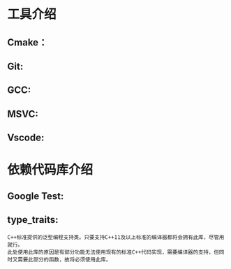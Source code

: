 # 工具介绍
## Cmake：


## Git:


## GCC:



## MSVC:



## Vscode:



# 依赖代码库介绍
## Google Test:
    



## type_traits:
    C++标准提供的泛型编程支持类。只要支持C++11及以上标准的编译器都将会拥有此库，尽管用就行。
    此处使用此库的原因是有部分功能无法使用现有的标准C++代码实现，需要编译器的支持，但同时又需要此部分的函数，故将必须使用此库。
